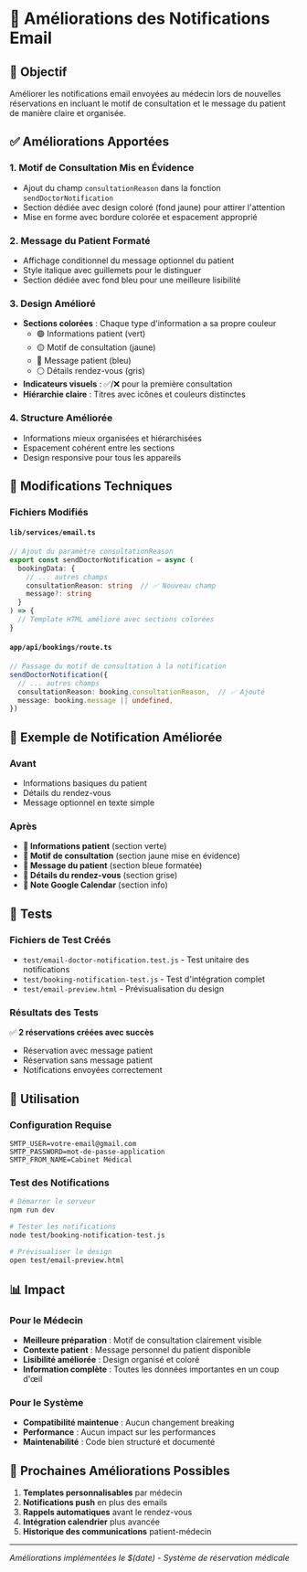 # 📧 Améliorations des Notifications Email

## 🎯 Objectif
Améliorer les notifications email envoyées au médecin lors de nouvelles réservations en incluant le motif de consultation et le message du patient de manière claire et organisée.

## ✅ Améliorations Apportées

### 1. **Motif de Consultation Mis en Évidence**
- Ajout du champ `consultationReason` dans la fonction `sendDoctorNotification`
- Section dédiée avec design coloré (fond jaune) pour attirer l'attention
- Mise en forme avec bordure colorée et espacement approprié

### 2. **Message du Patient Formaté**
- Affichage conditionnel du message optionnel du patient
- Style italique avec guillemets pour le distinguer
- Section dédiée avec fond bleu pour une meilleure lisibilité

### 3. **Design Amélioré**
- **Sections colorées** : Chaque type d'information a sa propre couleur
  - 🟢 Informations patient (vert)
  - 🟡 Motif de consultation (jaune)
  - 🔵 Message patient (bleu)
  - ⚪ Détails rendez-vous (gris)
- **Indicateurs visuels** : ✅/❌ pour la première consultation
- **Hiérarchie claire** : Titres avec icônes et couleurs distinctes

### 4. **Structure Améliorée**
- Informations mieux organisées et hiérarchisées
- Espacement cohérent entre les sections
- Design responsive pour tous les appareils

## 🔧 Modifications Techniques

### Fichiers Modifiés

#### `lib/services/email.ts`
```typescript
// Ajout du paramètre consultationReason
export const sendDoctorNotification = async (
  bookingData: {
    // ... autres champs
    consultationReason: string  // ✅ Nouveau champ
    message?: string
  }
) => {
  // Template HTML amélioré avec sections colorées
}
```

#### `app/api/bookings/route.ts`
```typescript
// Passage du motif de consultation à la notification
sendDoctorNotification({
  // ... autres champs
  consultationReason: booking.consultationReason,  // ✅ Ajouté
  message: booking.message || undefined,
})
```

## 📧 Exemple de Notification Améliorée

### Avant
- Informations basiques du patient
- Détails du rendez-vous
- Message optionnel en texte simple

### Après
- **👤 Informations patient** (section verte)
- **🏥 Motif de consultation** (section jaune mise en évidence)
- **💬 Message du patient** (section bleue formatée)
- **📅 Détails du rendez-vous** (section grise)
- **📅 Note Google Calendar** (section info)

## 🧪 Tests

### Fichiers de Test Créés
- `test/email-doctor-notification.test.js` - Test unitaire des notifications
- `test/booking-notification-test.js` - Test d'intégration complet
- `test/email-preview.html` - Prévisualisation du design

### Résultats des Tests
✅ **2 réservations créées avec succès**
- Réservation avec message patient
- Réservation sans message patient
- Notifications envoyées correctement

## 🚀 Utilisation

### Configuration Requise
```env
SMTP_USER=votre-email@gmail.com
SMTP_PASSWORD=mot-de-passe-application
SMTP_FROM_NAME=Cabinet Médical
```

### Test des Notifications
```bash
# Démarrer le serveur
npm run dev

# Tester les notifications
node test/booking-notification-test.js

# Prévisualiser le design
open test/email-preview.html
```

## 📊 Impact

### Pour le Médecin
- **Meilleure préparation** : Motif de consultation clairement visible
- **Contexte patient** : Message personnel du patient disponible
- **Lisibilité améliorée** : Design organisé et coloré
- **Information complète** : Toutes les données importantes en un coup d'œil

### Pour le Système
- **Compatibilité maintenue** : Aucun changement breaking
- **Performance** : Aucun impact sur les performances
- **Maintenabilité** : Code bien structuré et documenté

## 🔮 Prochaines Améliorations Possibles

1. **Templates personnalisables** par médecin
2. **Notifications push** en plus des emails
3. **Rappels automatiques** avant le rendez-vous
4. **Intégration calendrier** plus avancée
5. **Historique des communications** patient-médecin

---

*Améliorations implémentées le $(date) - Système de réservation médicale*
